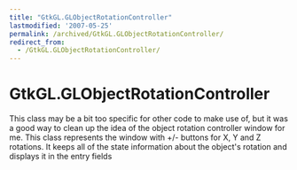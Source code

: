 ```yaml
---
title: "GtkGL.GLObjectRotationController"
lastmodified: '2007-05-25'
permalink: /archived/GtkGL.GLObjectRotationController/
redirect_from:
  - /GtkGL.GLObjectRotationController/
---
```


GtkGL.GLObjectRotationController
================================

This class may be a bit too specific for other code to make use of, but it was a good way to clean up the idea of the object rotation controller window for me. This class represents the window with +/- buttons for X, Y and Z rotations. It keeps all of the state information about the object's rotation and displays it in the entry fields

